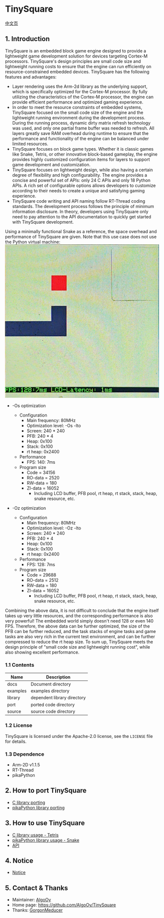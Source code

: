 # TinySquare

[中文页](./docs/README_cn.md)

## 1. Introduction

TinySquare is an embedded block game engine designed to provide a lightweight game development solution for devices targeting Cortex-M processors. TinySquare's design principles are small code size and lightweight running costs to ensure that the engine can run efficiently on resource-constrained embedded devices. TinySquare has the following features and advantages:

- Layer rendering uses the Arm-2d library as the underlying support, which is specifically optimized for the Cortex-M processor. By fully utilizing the characteristics of the Cortex-M processor, the engine can provide efficient performance and optimized gaming experience.
- In order to meet the resource constraints of embedded systems, TinySquare focused on the small code size of the engine and the lightweight running environment during the development process. During the running process, dynamic dirty matrix refresh technology was used, and only one partial frame buffer was needed to refresh. All layers greatly save RAM overhead during runtime to ensure that the performance and functionality of the engine can be balanced under limited resources.
- TinySquare focuses on block game types. Whether it is classic games like Snake, Tetris, or other innovative block-based gameplay, the engine provides highly customized configuration items for layers to support game development and customization.
- TinySquare focuses on lightweight design, while also having a certain degree of flexibility and high configurability. The engine provides a concise and powerful set of APIs: only 24 C APIs and only 18 Python APIs. A rich set of configurable options allows developers to customize according to their needs to create a unique and satisfying gaming experience.
- TinySquare code writing and API naming follow RT-Thread coding standards. The development process follows the principle of minimum information disclosure. In theory, developers using TinySquare only need to pay attention to the API documentation to quickly get started with TinySquare development.

Using a minimally functional Snake as a reference, the space overhead and performance of TinySquare are given. Note that this use case does not use the Python virtual machine:
![simple_snake](./docs/image/simple_snake.jpg)

- -Os optimization
   - Configuration
     - Main frequency: 80MHz
     - Optimization level: -Os -lto
     - Screen: 240 * 240
     - PFB: 240 * 4
     - Heap: 0x100
     - Stack: 0x100
     - rt heap: 0x2400
   - Performance
     - FPS: 140: 7ms
   - Program size
     - Code = 34156
     - RO-data = 2520
     - RW-data = 180
     - ZI-data = 16052
       - Including LCD buffer, PFB pool, rt heap, rt stack, stack, heap, snake resource, etc.

- -Oz optimization
   - Configuration
     - Main frequency: 80MHz
     - Optimization level: -Oz -lto
     - Screen: 240 * 240
     - PFB: 240 * 4
     - Heap: 0x100
     - Stack: 0x100
     - rt heap: 0x2400
   - Performance
     - FPS: 128: 7ms
   - Program size
     - Code = 29688
     - RO-data = 2512
     - RW-data = 180
     - ZI-data = 16052
       - Including LCD buffer, PFB pool, rt heap, rt stack, stack, heap, snake resource, etc.

Combining the above data, it is not difficult to conclude that the engine itself takes up very little resources, and the corresponding performance is also very powerful! The embedded world simply doesn't need 128 or even 140 FPS. Therefore, the above data can be further optimized, the size of the PFB can be further reduced, and the task stacks of engine tasks and game tasks are also very rich in the current test environment, and can be further compressed to reduce the rt heap size.
To sum up, TinySquare meets the design principle of "small code size and lightweight running cost", while also showing excellent performance.

### 1.1 Contents

| Name | Description |
| ---- | ---- |
| docs | Document directory |
| examples | examples directory |
| library | dependent library directory |
| port | ported code directory |
| source | source code directory |

### 1.2 License

TinySquare is licensed under the Apache-2.0 license, see the `LICENSE` file for details.

### 1.3 Dependence

- Arm-2D v1.1.5
- RT-Thread
- pikaPython

## 2. How to port TinySquare

- [C library porting](./docs/guide_with_c_en.md)
- [pikaPython library porting](./docs/guide_with_pikaPython_en.md)

## 3. How to use TinySquare

- [C library usage - Tetris](./docs/example_tetris_en.md)
- [pikaPython library usage - Snake](./docs/example_snake_en.md)
- [API](./docs/api_en.md)

## 4. Notice

- [Notice](./docs/notice_en.md)

## 5. Contact & Thanks

* Maintainer: [AlgoOy](https://github.com/AlgoOy)
* Home page: https://github.com/AlgoOy/TinySquare
* Thanks: [GorgonMeducer](https://github.com/GorgonMeducer)